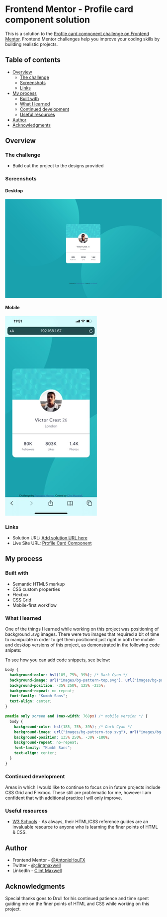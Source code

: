 # Frontend Mentor - Profile card component solution

This is a solution to the [Profile card component challenge on Frontend Mentor](https://www.frontendmentor.io/challenges/profile-card-component-cfArpWshJ). Frontend Mentor challenges help you improve your coding skills by building realistic projects. 

## Table of contents

- [Overview](#overview)
  - [The challenge](#the-challenge)
  - [Screenshots](#screenshot)
  - [Links](#links)
- [My process](#my-process)
  - [Built with](#built-with)
  - [What I learned](#what-i-learned)
  - [Continued development](#continued-development)
  - [Useful resources](#useful-resources)
- [Author](#author)
- [Acknowledgments](#acknowledgments)

## Overview

### The challenge

- Build out the project to the designs provided

### Screenshots
#### Desktop
![](images/desktop_screenshot.jpg)

#### Mobile
![](images/mobile_screenshot.jpg)

### Links

- Solution URL: [Add solution URL here](https://your-solution-url.com)
- Live Site URL: [Profile Card Component](https://antoniohoutx.github.io/profile-card-component-main/index.html)

## My process

### Built with

- Semantic HTML5 markup
- CSS custom properties
- Flexbox
- CSS Grid
- Mobile-first workflow

### What I learned

One of the things I learned while working on this project was positioning of background .svg images.  There were two images that required a bit of time to manipulate in order to get them positioned just right in both the mobile and desktop versions of this project, as demonstrated in the following code snipets:

To see how you can add code snippets, see below:

```css
body {
  background-color: hsl(185, 75%, 39%); /* Dark Cyan */
  background-image: url("images/bg-pattern-top.svg"), url("images/bg-pattern-bottom.svg");
  background-position: -35% 250%, 125% -225%;
  background-repeat: no-repeat;
  font-family: "Kumbh Sans";
  text-align: center;
}
```
```css
@media only screen and (max-width: 768px) /* mobile version */ {
  body {
    background-color: hsl(185, 75%, 39%); /* Dark Cyan */
    background-image: url("images/bg-pattern-top.svg"), url("images/bg-pattern-bottom.svg");
    background-position: 135% 250%, -30% -180%;
    background-repeat: no-repeat;
    font-family: "Kumbh Sans";
    text-align: center;
  }
}
```
### Continued development

Areas in which I would like to continue to focus on in future projects include CSS Grid and Flexbox.  These still are problematic for me, however I am confident that with additional practice I will only improve.
### Useful resources

- [W3 Schools](https://www.w3schools.com/default.asp) - As always, their HTML/CSS reference guides are an invaluable resource to anyone who is learning the finer points of HTML & CSS.
## Author

- Frontend Mentor - [@AntonioHouTX](https://www.frontendmentor.io/profile/AntonioHouTX)
- Twitter - [@clintmaxwell](https://www.twitter.com/clintmaxwell)
- LinkedIn - [Clint Maxwell](https://www.linkedin.com/in/maxwellclint/)
## Acknowledgments

Special thanks goes to Drull for his continued patience and time spent guiding me on the finer points of HTML and CSS while working on this project.  
